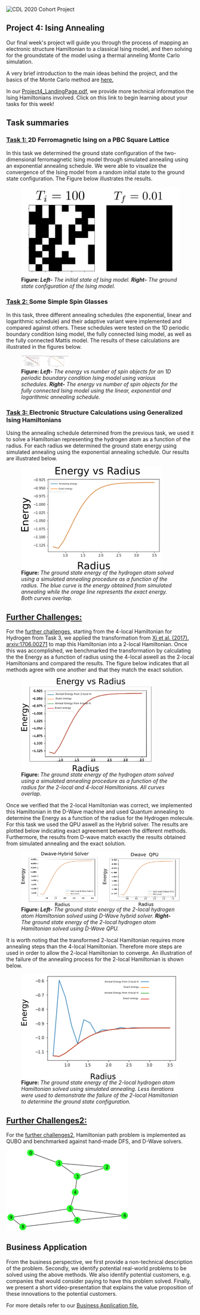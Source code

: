 ![CDL 2020 Cohort Project](../figures/CDL_logo.jpg)
## Project 4: Ising Annealing

Our final week's project will guide you through the process of mapping an electronic structure Hamiltonian to a classical Ising model, and then solving for the groundstate of the model using a thermal anneling Monte Carlo simulation.

A very brief introduction to the main ideas behind the project, and the basics of the Monte Carlo method are
[here.](https://github.com/CDL-Quantum/CohortProject_2020/blob/master/CDL_2020_docs.pdf)

In our [Project4_LandingPage.pdf](https://github.com/CDL-Quantum/CohortProject_2020/blob/master/Project_4_Ising_Annealer/Project4_LandingPage.pdf),
we provide more technical information the Ising Hamiltonians involved.
Click on this link to begin learning about your tasks for this week!

## Task summaries

### [Task 1: ](Task_1.ipynb) 2D Ferromagnetic Ising on a PBC Square Lattice
In this task we determined the ground state configuration of the two-dimensional ferromagnetic Ising model through simulated annealing
using an exponential annealing schedule. We were able to visualize the convergence of the Ising model from a
random initial state to the ground state configuration. The Figure below illustrates the results.

<p align="center">
<figure>
  <img src="img/Task1_results.png" alt="The results for task 1" align="center">
  <figcaption>  <b>Figure: </b>  <em><b>Left-</b> The initial state of Ising model.  <b>Right-</b> The ground state configuration of the Ising model.</em> </figcaption>
</figure>
</p>

### [Task 2: ](Task_2.ipynb) Some Simple Spin Glasses
In this task, three different annealing schedules (the exponential, linear and logarithmic schedule) and their adaptive variant were implemented and compared
against others. These schedules were tested on the 1D periodic boundary condition Ising model, the fully connected Ising model, as well as the fully
connected Mattis model. The results of these calculations are illustrated in the figures below.

<p align="center">
<figure>
  <img src="img/Task2_comparison.png" alt="The results for task 2" style="width: 30%; height: 30%">
  <figcaption>  <b>Figure: </b> <em> <b>Left-</b> The energy vs number of spin objects for an 1D periodic boundary condition Ising model using various schedules. 
  <b>Right-</b> The energy vs number of spin objects for the fully connected Ising model using the linear, exponential and logarithmic annealing schedule. </em> </figcaption>
</figure>
</p>


### [Task 3: ](Task_3.ipynb) Electronic Structure Calculations using Generalized Ising Hamiltonians
 
Using the annealing schedule determined from the previous task, we used it to solve a Hamiltonian representing 
the hydrogen atom as a function of the radius. For each radius we determined the ground state energy
using simulated annealing using the exponential annealing schedule. Our results are illustrated below.

<p align="center">
<figure>
  <img src="img/Task3_Energy_vs_radius.png" alt="The results for task 3" align="center">
  <figcaption> <b>Figure: </b> <em>The ground state energy of the hydrogen atom solved using a simulated annealing procedure as a function of the radius. The blue curve is the energy obtained from simulated annealing while the orage line represents the exact energy. Both curves overlap.</em> </figcaption>
</figure>
</p>

## [Further Challenges: ](Challenge.ipynb)

For the [further challenges](Challenge.ipynb), starting from the 4-local Hamiltonian for Hydrogen from Task 3, we 
applied the transformation from [Xi et al. (2017). arxiv:1706.00271](https://arxiv.org/pdf/1706.00271.pdf) to
map this Hamiltonian into a 2-local Hamiltonian. Once this was accomplished, we benchmarked 
the transformation by calculating the the Energy as a function of radius using the 
4-local aswell as the 2-local Hamiltonians and compared the results. The figure below indicates that all
methods agree with one another and that they match the exact solution.

<p align="center">
<figure>
  <img src="img/Additional_task_p1.png" alt="The results for additional task" align="center">
  <figcaption> <b>Figure: </b>  <em> The ground state energy of the hydrogen atom solved using a simulated annealing procedure as a function of the radius for the 2-local and 4-local Hamiltonians. All curves overlap.  </em> </figcaption>
</figure>
</p>

Once we verified that the 2-local Hamiltonian was correct, we implemented this Hamiltonian
in the D-Wave machine and used Quantum annealing to determine the Energy as a function
of the radius for the Hydrogen molecule. For this task we used the QPU aswell as the 
Hybrid solver. The results are plotted below indicating exact agreement between the 
different methods. Furthermore, the results from D-wave match exactly the results obtained 
from simulated annealing and the exact solution.

 <p align="center">
<figure>
  <img src="img/Additional_task_p2.png" alt="The results for additional task" align="center">
  <figcaption> <b> Figure: </b>  <em> <b>Left-</b> The ground state energy of the 2-local hydrogen atom Hamiltonian solved 
  using D-Wave hybrid solver. <b>Right-</b> The ground state energy of the 2-local hydrogen atom Hamiltonian solved 
  using D-Wave QPU.  </em> </figcaption>
</figure>
</p>

It is worth noting that the transformed 2-local Hamiltonian requires more annealing steps
than the 4-local Hamiltonian. Therefore more steps are used in order to allow the 2-local Hamiltonian
to converge. An illustration of the failure of the annealing process for the 2-local Hamiltonian is shown below.

 <p align="center">
<figure>
  <img src="img/Additional_task_p3.png" alt="The results for additional task" align="center">
  <figcaption> <b>Figure: </b> <em>The ground state energy of the 2-local hydrogen atom Hamiltonian solved 
  using simulated annealing. Less iterations were used to demonstrate the failure of the 2-local Hamiltonian
  to determine the ground state configuration.</em> </figcaption>
</figure>
</p>

## [Further Challenges2: ](Challenge2.ipynb)

For the [further challenges2](Challenge2.ipynb), Hamiltonian path problem is implemented as QUBO and benchmarked against hand-made DFS, and D-Wave solvers.

![Hamiltonian Path](img/HamiltonianPath.png)
## Business Application

From the business perspective, we first provide a non-technical description of the problem. Secondly, we identify potential real-world problems to be solved using the above methods. We also identify potential customers, e.g. companies that would consider paying to have this problem solved. Finally, we present a short video-presentation that explains the value proposition of these innovations to the potential customers.

For more details refer to our [Business Application file.](https://github.com/olgOk/CohortProject_2020/blob/master/Project_4_Ising_Annealer/BusinessApplication.md)

